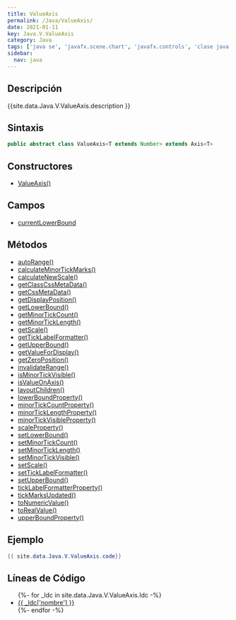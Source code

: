 ```yaml
---
title: ValueAxis
permalink: /Java/ValueAxis/
date: 2021-01-11
key: Java.V.ValueAxis
category: Java
tags: ['java se', 'javafx.scene.chart', 'javafx.controls', 'clase java', 'JavaFX 2.0']
sidebar: 
  nav: java
---
```


## Descripción
{{site.data.Java.V.ValueAxis.description }}

## Sintaxis
~~~java
public abstract class ValueAxis<T extends Number> extends Axis<T>
~~~

## Constructores
* [ValueAxis()](/Java/ValueAxis/ValueAxis/)

## Campos
* [currentLowerBound](/Java/ValueAxis/currentLowerBound)

## Métodos
* [autoRange()](/Java/ValueAxis/autoRange)
* [calculateMinorTickMarks()](/Java/ValueAxis/calculateMinorTickMarks)
* [calculateNewScale()](/Java/ValueAxis/calculateNewScale)
* [getClassCssMetaData()](/Java/ValueAxis/getClassCssMetaData)
* [getCssMetaData()](/Java/ValueAxis/getCssMetaData)
* [getDisplayPosition()](/Java/ValueAxis/getDisplayPosition)
* [getLowerBound()](/Java/ValueAxis/getLowerBound)
* [getMinorTickCount()](/Java/ValueAxis/getMinorTickCount)
* [getMinorTickLength()](/Java/ValueAxis/getMinorTickLength)
* [getScale()](/Java/ValueAxis/getScale)
* [getTickLabelFormatter()](/Java/ValueAxis/getTickLabelFormatter)
* [getUpperBound()](/Java/ValueAxis/getUpperBound)
* [getValueForDisplay()](/Java/ValueAxis/getValueForDisplay)
* [getZeroPosition()](/Java/ValueAxis/getZeroPosition)
* [invalidateRange()](/Java/ValueAxis/invalidateRange)
* [isMinorTickVisible()](/Java/ValueAxis/isMinorTickVisible)
* [isValueOnAxis()](/Java/ValueAxis/isValueOnAxis)
* [layoutChildren()](/Java/ValueAxis/layoutChildren)
* [lowerBoundProperty()](/Java/ValueAxis/lowerBoundProperty)
* [minorTickCountProperty()](/Java/ValueAxis/minorTickCountProperty)
* [minorTickLengthProperty()](/Java/ValueAxis/minorTickLengthProperty)
* [minorTickVisibleProperty()](/Java/ValueAxis/minorTickVisibleProperty)
* [scaleProperty()](/Java/ValueAxis/scaleProperty)
* [setLowerBound()](/Java/ValueAxis/setLowerBound)
* [setMinorTickCount()](/Java/ValueAxis/setMinorTickCount)
* [setMinorTickLength()](/Java/ValueAxis/setMinorTickLength)
* [setMinorTickVisible()](/Java/ValueAxis/setMinorTickVisible)
* [setScale()](/Java/ValueAxis/setScale)
* [setTickLabelFormatter()](/Java/ValueAxis/setTickLabelFormatter)
* [setUpperBound()](/Java/ValueAxis/setUpperBound)
* [tickLabelFormatterProperty()](/Java/ValueAxis/tickLabelFormatterProperty)
* [tickMarksUpdated()](/Java/ValueAxis/tickMarksUpdated)
* [toNumericValue()](/Java/ValueAxis/toNumericValue)
* [toRealValue()](/Java/ValueAxis/toRealValue)
* [upperBoundProperty()](/Java/ValueAxis/upperBoundProperty)

## Ejemplo
~~~java
{{ site.data.Java.V.ValueAxis.code}}
~~~

## Líneas de Código
<ul>
{%- for _ldc in site.data.Java.V.ValueAxis.ldc -%}
   <li>
       <a href="{{_ldc['url'] }}">{{ _ldc['nombre'] }}</a>
   </li>
{%- endfor -%}
</ul>
